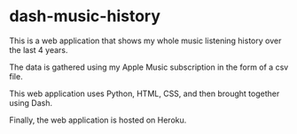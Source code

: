 ﻿# dash-music-history

This is a web application that shows my whole music listening history over the last 4 years. 

The data is gathered using my Apple Music subscription in the form of a csv file.

This web application uses Python, HTML, CSS, and then brought together using Dash.

Finally, the web application is hosted on Heroku.

